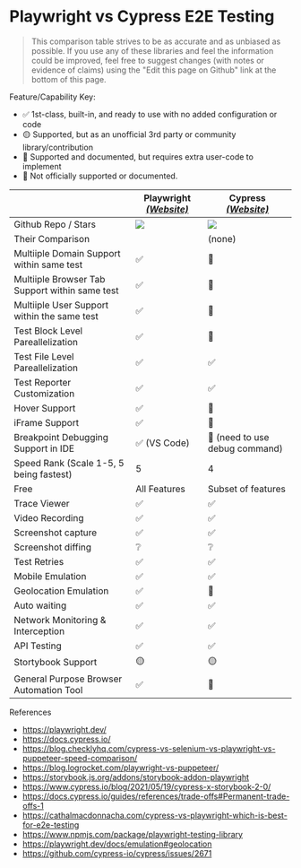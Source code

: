 # Playwright vs Cypress E2E Testing

> This comparison table strives to be as accurate and as unbiased as possible. If you use any of these libraries and feel the information could be improved, feel free to suggest changes (with notes or evidence of claims) using the "Edit this page on Github" link at the bottom of this page.

Feature/Capability Key:

- ✅ 1st-class, built-in, and ready to use with no added configuration or code
- 🟡 Supported, but as an unofficial 3rd party or community library/contribution
- 🔶 Supported and documented, but requires extra user-code to implement
- 🛑 Not officially supported or documented.

|                                                    | Playwright [_(Website)_][playwright]      | Cypress [_(Website)_][cypress]      
| -------------------------------------------------- | ----------------------------------------  | ---------------------------           |
| Github Repo / Stars                                | [![][gh-stars-playwright]][gh-playwright] | [![][gh-stars-cypress]][gh-cypress]   |
| Their Comparison                                   |                                           | (none)                                |
| Multiiple Domain Support within same test          | ✅                                        | 🛑                                     |
| Multiiple Browser Tab Support within same test     | ✅                                        | 🛑                                     |
| Multiiple User Support within the same test        | ✅                                        | 🛑                                     |
| Test Block Level Pareallelization                  | ✅                                        | 🛑                                     |
| Test File Level Pareallelization                   | ✅                                        | ✅                                     |
| Test Reporter Customization                        | ✅                                        | ✅                                     |
| Hover Support                                      | ✅                                        | 🔶                                     |
| iFrame Support                                     | ✅                                        | 🔶                                     |
| Breakpoint Debugging Support in IDE                | ✅ (VS Code)                              | 🛑  (need to use debug command)        |
| Speed Rank (Scale 1-5, 5 being fastest)            | 5                                         | 4                                     |
| Free                                               | All Features                              | Subset of features                    |
| Trace Viewer                                       | ✅                                        | ✅                                     |
| Video Recording                                    | ✅                                        | ✅                                     |
| Screenshot capture                                 | ✅                                        | ✅                                     |
| Screenshot diffing                                 | ❔                                        |  ❔                                    |
| Test Retries                                       | ✅                                        | ✅                                     |
| Mobile Emulation                                   | ✅                                        | ✅                                     |
| Geolocation Emulation                              | ✅                                        | 🔶                                     |
| Auto waiting                                       | ✅                                        | ✅                                     |
| Network Monitoring & Interception                  | ✅                                        | ✅                                     |
| API Testing                                        | ✅                                        | ✅                                     |
| Stortybook Support                                 | 🟡                                        | 🟡                                     |
| General Purpose Browser Automation Tool            | ✅                                        | 🛑                                     |

<!-- -->

[playwright]: https://github.com/microsoft/playwright
[bpl-react-query]: https://bundlephobia.com/result?p=react-query
[bp-react-query]: https://badgen.net/bundlephobia/minzip/react-query?label=💾
[bp-playwright]: https://badgen.net/bundlephobia/minzip/playrwright?label=💾
[gh-playwright]: https://github.com/microsoft/playwright
[gh-stars-playwright]: https://img.shields.io/github/stars/microsoft/playwright?label=%F0%9F%8C%9F

<!-- -->

[cypress]: https://github.com/cypress-io/cypress
[bp-cypress]: https://badgen.net/bundlephobia/minzip/playwright?label=💾
[gh-cypress]: https://github.com/cypress-io/cypress
[gh-stars-cypress]: https://img.shields.io/github/stars/cypress-io/cypress?label=%F0%9F%8C%9F
[bpl-cypress]: https://bundlephobia.com/result?p=cypress




References
- https://playwright.dev/
- https://docs.cypress.io/
- https://blog.checklyhq.com/cypress-vs-selenium-vs-playwright-vs-puppeteer-speed-comparison/
- https://blog.logrocket.com/playwright-vs-puppeteer/
- https://storybook.js.org/addons/storybook-addon-playwright
- https://www.cypress.io/blog/2021/05/19/cypress-x-storybook-2-0/
- https://docs.cypress.io/guides/references/trade-offs#Permanent-trade-offs-1
- https://cathalmacdonnacha.com/cypress-vs-playwright-which-is-best-for-e2e-testing
- https://www.npmjs.com/package/playwright-testing-library
- https://playwright.dev/docs/emulation#geolocation
- https://github.com/cypress-io/cypress/issues/2671
